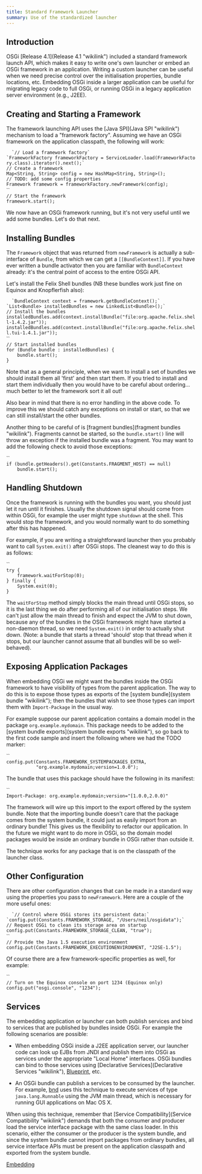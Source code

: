 ```yaml
---
title: Standard Framework Launcher
summary: Use of the standardized launcher
---
```


Introduction
------------

OSGi [Release 4.1](Release 4.1 "wikilink") included a standard framework
launch API, which makes it easy to write one's own launcher or embed an
OSGi framework in an application. Writing a custom launcher can be
useful when we need precise control over the initialisation properties,
bundle locations, etc. Embedding OSGi inside a larger application can be
useful for migrating legacy code to full OSGi, or running OSGi in a
legacy application server environment (e.g., J2EE).

Creating and Starting a Framework
---------------------------------

The framework launching API uses the [Java SPI](Java SPI "wikilink")
mechanism to load a "framework factory". Assuming we have an OSGi
framework on the application classpath, the following will work:

``  
`// Load a framework factory`  
`FrameworkFactory frameworkFactory = ServiceLoader.load(FrameworkFactory.class).iterator().next();`  
``  
`// Create a framework`  
`Map<String, String> config = new HashMap<String, String>();`  
`// TODO: add some config properties`  
`Framework framework = frameworkFactory.newFramework(config);`  
``  
`// Start the framework`  
`framework.start();`

We now have an OSGi framework running, but it's not very useful until we
add some bundles. Let's do that next.

Installing Bundles
------------------

The `Framework` object that was returned from `newFramework` is actually
a sub-interface of `Bundle`, from which we can get a
`[[BundleContext]]`. If you have ever written a bundle activator then
you are familiar with `BundleContext` already: it's the central point of
access to the entire OSGi API.

Let's install the Felix Shell bundles (NB these bundles work just fine
on Equinox and Knopflerfish also):

``  
`BundleContext context = framework.getBundleContext();`  
`List<Bundle> installedBundles = new LinkedList<Bundle>();`  
``  
`// Install the bundles`  
`installedBundles.add(context.installBundle("file:org.apache.felix.shell-1.4.2.jar"));`  
`installedBundles.add(context.installBundle("file:org.apache.felix.shell.tui-1.4.1.jar"));`  
``  
`// Start installed bundles`  
`for (Bundle bundle : installedBundles) {`  
`    bundle.start();`  
`}`

Note that as a general principle, when we want to install a set of
bundles we should install them all 'first' and then start them. If you
tried to install and start them individually then you would have to be
careful about ordering... much better to let the framework sort it all
out!

Also bear in mind that there is no error handling in the above code. To
improve this we should catch any exceptions on install or start, so that
we can still install/start the other bundles.

Another thing to be careful of is [fragment
bundles](fragment bundles "wikilink"). Fragments cannot be started, so
the `bundle.start()` line will throw an exception if the installed
bundle was a fragment. You may want to add the following check to avoid
those exceptions:

``  
`if (bundle.getHeaders().get(Constants.FRAGMENT_HOST) == null)`  
`    bundle.start();`

Handling Shutdown
-----------------

Once the framework is running with the bundles you want, you should just
let it run until it finishes. Usually the shutdown signal should come
from within OSGi, for example the user might type `shutdown` at the
shell. This would stop the framework, and you would normally want to do
something after this has happened.

For example, if you are writing a straightforward launcher then you
probably want to call `System.exit()` after OSGi stops. The cleanest way
to do this is as follows:

``  
`try {`  
`    framework.waitForStop(0);`  
`} finally {`  
`    System.exit(0);`  
`}`

The `waitForStop` method simply blocks the main thread until OSGi stops,
so it is the last thing we do after performing all of our initialisation
steps. We can't just allow the main thread to finish and expect the JVM
to shut down, because any of the bundles in the OSGi framework might
have started a non-daemon thread, so we need `System.exit()` in order to
actually shut down. (Note: a bundle that starts a thread 'should' stop
that thread when it stops, but our launcher cannot assume that all
bundles will be so well-behaved).

Exposing Application Packages
-----------------------------

When embedding OSGi we might want the bundles inside the OSGi framework
to have visibility of types from the parent application. The way to do
this is to expose those types as exports of the [system
bundle](system bundle "wikilink"); then the bundles that wish to see
those types can import them with `Import-Package` in the usual way.

For example suppose our parent application contains a domain model in
the package `org.example.mydomain`. This package needs to be added to
the [system bundle exports](system bundle exports "wikilink"), so go
back to the first code sample and insert the following where we had the
TODO marker:

``  
`config.put(Constants.FRAMEWORK_SYSTEMPACKAGES_EXTRA,`  
`           "org.example.mydomain;version=1.0.0");`

The bundle that uses this package should have the following in its
manifest:

``  
`Import-Package: org.example.mydomain;version="[1.0.0,2.0.0)"`

The framework will wire up this import to the export offered by the
system bundle. Note that the importing bundle doesn't care that the
package comes from the system bundle, it could just as easily import
from an ordinary bundle! This gives us the flexibility to refactor our
application. In the future we might want to do more in OSGi, so the
domain model packages would be inside an ordinary bundle in OSGi rather
than outside it.

The technique works for any package that is on the classpath of the
launcher class.

Other Configuration
-------------------

There are other configuration changes that can be made in a standard way
using the properties you pass to `newFramework`. Here are a couple of
the more useful ones:

``  
`// Control where OSGi stores its persistent data:`  
`config.put(Constants.FRAMEWORK_STORAGE, "/Users/neil/osgidata");`  
``  
`// Request OSGi to clean its storage area on startup`  
`config.put(Constants.FRAMEWORK_STORAGE_CLEAN, "true");`  
``  
`// Provide the Java 1.5 execution environment`  
`config.put(Constants.FRAMEWORK_EXECUTIONENVIRONMENT, "J2SE-1.5");`

Of course there are a few framework-specific properties as well, for
example:

``  
`// Turn on the Equinox console on port 1234 (Equinox only)`  
`config.put("osgi.console", "1234");`

Services
--------

The embedding application or launcher can both publish services and bind
to services that are published by bundles inside OSGi. For example the
following scenarios are possible:

-   When embedding OSGi inside a J2EE application server, our launcher
    code can look up EJBs from JNDI and publish them into OSGi as
    services under the appropriate "Local Home" interfaces. OSGi bundles
    can bind to those services using [Declarative
    Services](Declarative Services "wikilink"),
    [Blueprint](Blueprint "wikilink"), etc.

-   An OSGi bundle can publish a services to be consumed by the
    launcher. For example, [bnd](bnd "wikilink") uses this technique to
    execute services of type `java.lang.Runnable` using the JVM main
    thread, which is necessary for running GUI applications on Mac OS X.

When using this technique, remember that [Service
Compatibility](Service Compatibility "wikilink") demands that both the
consumer and producer load the service interface package with the same
class loader. In this scenario, either the consumer or the producer is
the system bundle, and since the system bundle cannot import packages
from ordinary bundles, all service interface APIs must be present on the
application classpath and exported from the system bundle.

[Embedding](Category:Tutorial "wikilink")

